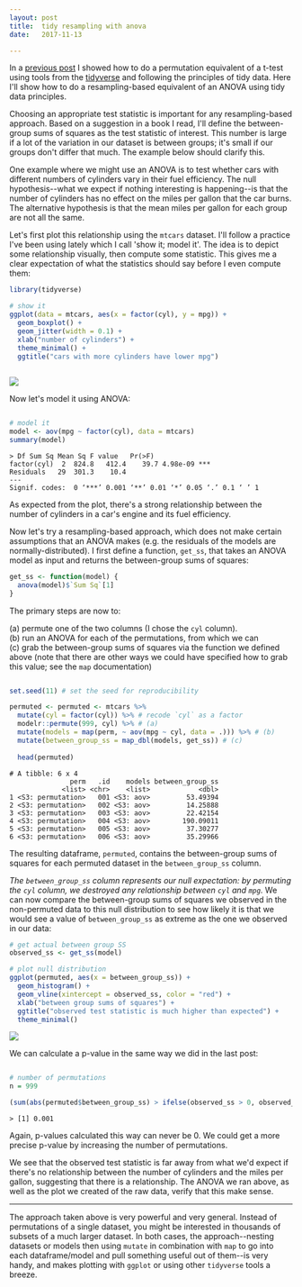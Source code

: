 ```yaml
---
layout: post
title:  tidy resampling with anova
date:   2017-11-13

---
```


In a [previous post](http://www.lreding.com/nonstandard_deviations/2017/10/26/mc_t_test/) I showed how to do a permutation equivalent of a t-test using tools from the [tidyverse](https://www.tidyverse.org) and following the principles of tidy data. Here I'll show how to do a resampling-based equivalent of an ANOVA using tidy data principles.

Choosing an appropriate test statistic is important for any resampling-based approach. Based on a suggestion in a book I read, I'll define the between-group sums of squares as the test statistic of interest. This number is large if a lot of the variation in our dataset is between groups; it's small if our groups don't differ that much. The example below should clarify this.

One example where we might use an ANOVA is to test whether cars with different numbers of cylinders vary in their fuel efficiency. The null hypothesis--what we expect if nothing interesting is happening--is that the number of cylinders has no effect on the miles per gallon that the car burns. The alternative hypothesis is that the mean miles per gallon for each group are not all the same.

Let's first plot this relationship using the `mtcars` dataset. I'll follow a practice I've been using lately which I call 'show it; model it'. The idea is to depict some relationship visually, then compute some statistic. This gives me a clear expectation of what the statistics should say before I even compute them:

```r
library(tidyverse)

# show it
ggplot(data = mtcars, aes(x = factor(cyl), y = mpg)) +
  geom_boxplot() +
  geom_jitter(width = 0.1) +
  xlab("number of cylinders") +
  theme_minimal() +
  ggtitle("cars with more cylinders have lower mpg")
  
```

![]({{site.baseurl}}/images/post10/plot1.jpg)

Now let's model it using ANOVA:

```r

# model it
model <- aov(mpg ~ factor(cyl), data = mtcars)
summary(model)

```

	> Df Sum Sq Mean Sq F value   Pr(>F)    
	factor(cyl)  2  824.8   412.4    39.7 4.98e-09 ***
	Residuals   29  301.3    10.4                     
	---
	Signif. codes:  0 ‘***’ 0.001 ‘**’ 0.01 ‘*’ 0.05 ‘.’ 0.1 ‘ ’ 1

As expected from the plot, there's a strong relationship between the number of cylinders in a car's engine and its fuel efficiency.

Now let's try a resampling-based approach, which does not make certain assumptions that an ANOVA makes (e.g. the residuals of the models are normally-distributed). I first define a function, `get_ss`, that takes an ANOVA model as input and returns the between-group sums of squares:

```r
get_ss <- function(model) {
  anova(model)$`Sum Sq`[1]
}
```

The primary steps are now to:

(a) permute one of the two columns (I chose the `cyl` column).  
(b) run an ANOVA for each of the permutations, from which we can      
(c) grab the between-group sums of squares via the function we defined above (note that there are other ways we could have specified how to grab this value; see the `map` documentation)


```r

set.seed(11) # set the seed for reproducibility 

permuted <- permuted <- mtcars %>%
  mutate(cyl = factor(cyl)) %>% # recode `cyl` as a factor
  modelr::permute(999, cyl) %>% # (a)  
  mutate(models = map(perm, ~ aov(mpg ~ cyl, data = .))) %>% # (b)
  mutate(between_group_ss = map_dbl(models, get_ss)) # (c)
  
  head(permuted)
```


	# A tibble: 6 x 4
	               perm   .id    models between_group_ss
	             <list> <chr>    <list>            <dbl>
	1 <S3: permutation>   001 <S3: aov>         53.49394
	2 <S3: permutation>   002 <S3: aov>         14.25888
	3 <S3: permutation>   003 <S3: aov>         22.42154
	4 <S3: permutation>   004 <S3: aov>        190.09011
	5 <S3: permutation>   005 <S3: aov>         37.30277
	6 <S3: permutation>   006 <S3: aov>         35.29966

The resulting dataframe, `permuted`, contains the between-group sums of squares for each permuted dataset in the `between_group_ss` column.

*The `between_group_ss` column represents our null expectation: by permuting the `cyl` column, we destroyed any relationship between `cyl` and `mpg`.* We can now compare the between-group sums of squares we observed in the non-permuted data to this null distribution to see how likely it is that we would see a value of `between_group_ss` as extreme as the one we observed in our data:

```r
# get actual between group SS
observed_ss <- get_ss(model)

# plot null distribution
ggplot(permuted, aes(x = between_group_ss)) +
  geom_histogram() +
  geom_vline(xintercept = observed_ss, color = "red") +
  xlab("between group sums of squares") + 
  ggtitle("observed test statistic is much higher than expected") +
  theme_minimal()
```

![]({{site.baseurl}}/images/post10/plot2.jpg)

We can calculate a p-value in the same way we did in the last post:

```r

# number of permutations 
n = 999

(sum(abs(permuted$between_group_ss) > ifelse(observed_ss > 0, observed_ss, -observed_ss)) + 1) / (n+1)

```
	> [1] 0.001

Again, p-values calculated this way can never be 0. We could get a more precise p-value by increasing the number of permutations.

We see that the observed test statistic is far away from what we'd expect if there's no relationship between the number of cylinders and the miles per gallon, suggesting that there is a relationship. The ANOVA we ran above, as well as the plot we created of the raw data, verify that this make sense.

------------

The approach taken above is very powerful and very general. Instead of permutations of a single dataset, you might be interested in thousands of subsets of a much larger dataset. In both cases, the approach--nesting datasets or models then using `mutate` in combination with `map` to go into each dataframe/model and pull something useful out of them--is very handy, and makes plotting with `ggplot` or using other `tidyverse` tools a breeze.
